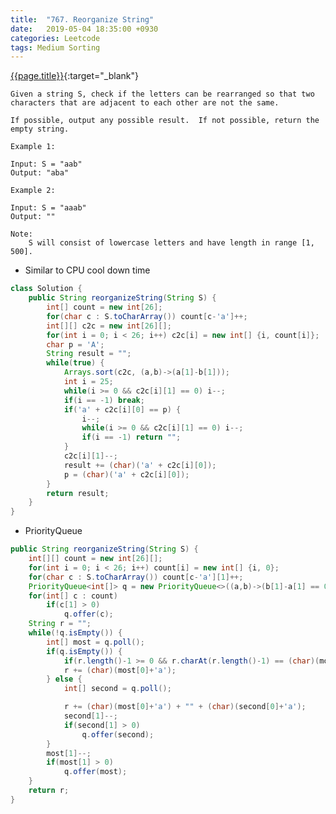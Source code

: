 ```yaml
---
title:  "767. Reorganize String"
date:   2019-05-04 18:35:00 +0930
categories: Leetcode
tags: Medium Sorting
---
```


[{{page.title}}](https://leetcode.com/problems/partition-equal-subset-sum/){:target="_blank"}

    Given a string S, check if the letters can be rearranged so that two characters that are adjacent to each other are not the same.

    If possible, output any possible result.  If not possible, return the empty string.

    Example 1:

    Input: S = "aab"
    Output: "aba"

    Example 2:

    Input: S = "aaab"
    Output: ""

    Note:
        S will consist of lowercase letters and have length in range [1, 500].

* Similar to CPU cool down time

```java
class Solution {
    public String reorganizeString(String S) {
        int[] count = new int[26];
        for(char c : S.toCharArray()) count[c-'a']++;
        int[][] c2c = new int[26][];
        for(int i = 0; i < 26; i++) c2c[i] = new int[] {i, count[i]};
        char p = 'A';
        String result = "";
        while(true) {
            Arrays.sort(c2c, (a,b)->(a[1]-b[1]));
            int i = 25;
            while(i >= 0 && c2c[i][1] == 0) i--;
            if(i == -1) break;
            if('a' + c2c[i][0] == p) {
                i--;
                while(i >= 0 && c2c[i][1] == 0) i--;
                if(i == -1) return "";
            }
            c2c[i][1]--;
            result += (char)('a' + c2c[i][0]);
            p = (char)('a' + c2c[i][0]);
        }
        return result;
    }
}
```

* PriorityQueue

```java
public String reorganizeString(String S) {
    int[][] count = new int[26][];
    for(int i = 0; i < 26; i++) count[i] = new int[] {i, 0};
    for(char c : S.toCharArray()) count[c-'a'][1]++;
    PriorityQueue<int[]> q = new PriorityQueue<>((a,b)->(b[1]-a[1] == 0 ? a[0]-b[0] : b[1]-a[1]));
    for(int[] c : count)
        if(c[1] > 0)
            q.offer(c);
    String r = "";
    while(!q.isEmpty()) {
        int[] most = q.poll();
        if(q.isEmpty()) {
            if(r.length()-1 >= 0 && r.charAt(r.length()-1) == (char)(most[0]+'a')) return "";
            r += (char)(most[0]+'a');
        } else {
            int[] second = q.poll();

            r += (char)(most[0]+'a') + "" + (char)(second[0]+'a');
            second[1]--;
            if(second[1] > 0)
                q.offer(second);
        }
        most[1]--;
        if(most[1] > 0)
            q.offer(most);
    }
    return r;
}
```
